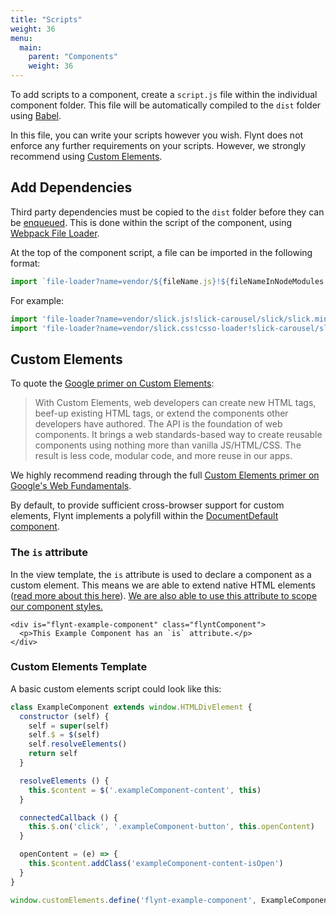 ```yaml
---
title: "Scripts"
weight: 36
menu:
  main:
    parent: "Components"
    weight: 36
---
```


To add scripts to a component, create a `script.js` file within the individual component folder. This file will be automatically compiled to the `dist` folder using [Babel](https://babeljs.io/).

In this file, you can write your scripts however you wish. Flynt does not enforce any further requirements on your scripts. However, we strongly recommend using [Custom Elements](https://github.com/webcomponents/custom-elements).

## Add Dependencies

Third party dependencies must be copied to the `dist` folder before they can be [enqueued](functions.md#enqueueing-assets-and-dependencies). This is done within the script of the component, using [Webpack File Loader](https://github.com/webpack-contrib/file-loader).

At the top of the component script, a file can be imported in the following format:

```js
import `file-loader?name=vendor/${fileName.js}!${fileNameInNodeModules.js}'`
```

For example:

```js
import 'file-loader?name=vendor/slick.js!slick-carousel/slick/slick.min'
import 'file-loader?name=vendor/slick.css!csso-loader!slick-carousel/slick/slick.css'
```

## Custom Elements

To quote the [Google primer on Custom Elements](https://developers.google.com/web/fundamentals/getting-started/primers/customelements):

> With Custom Elements, web developers can create new HTML tags, beef-up existing HTML tags, or extend the components other developers have authored. The API is the foundation of web components. It brings a web standards-based way to create reusable components using nothing more than vanilla JS/HTML/CSS. The result is less code, modular code, and more reuse in our apps.

We highly recommend reading through the full [Custom Elements primer on Google's Web Fundamentals](https://developers.google.com/web/fundamentals/getting-started/primers/customelements).

By default, to provide sufficient cross-browser support for custom elements, Flynt implements a polyfill within the [DocumentDefault component](/add-link).

### The `is` attribute

In the view template, the `is` attribute is used to declare a component as a custom element. This means we are able to extend native HTML elements ([read more about this here](https://developers.google.com/web/fundamentals/getting-started/primers/customelements#extendhtml)). [We are also able to use this attribute to scope our component styles.](styles.md#scope)

```twig
<div is="flynt-example-component" class="flyntComponent">
  <p>This Example Component has an `is` attribute.</p>
</div>
```

### Custom Elements Template

A basic custom elements script could look like this:

```js
class ExampleComponent extends window.HTMLDivElement {
  constructor (self) {
    self = super(self)
    self.$ = $(self)
    self.resolveElements()
    return self
  }

  resolveElements () {
    this.$content = $('.exampleComponent-content', this)
  }

  connectedCallback () {
    this.$.on('click', '.exampleComponent-button', this.openContent)
  }

  openContent = (e) => {
    this.$content.addClass('exampleComponent-content-isOpen')
  }
}

window.customElements.define('flynt-example-component', ExampleComponent, {extends: 'div'})
```
